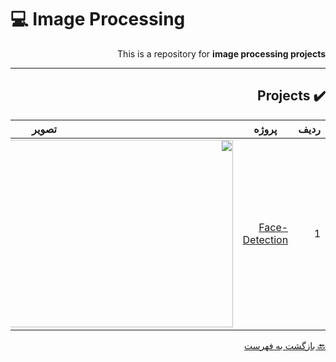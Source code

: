 # :computer: Image Processing

<div dir="rtl">

This is a repository for **image processing projects**

***


## :heavy_check_mark: Projects
 
 
ردیف | پروژه | تصویر         
 --- | --- | ---        
1 | [Face-Detection](https://b2n.ir/badihi-quera) | <img align="right" src="https://digiato.com/wp-content/uploads/2019/07/facial-recognition-1.gif" height="300" width="600">
 

 
 [:back: بازگشت به فهرست](#mag_right-فهرست-جدول)
